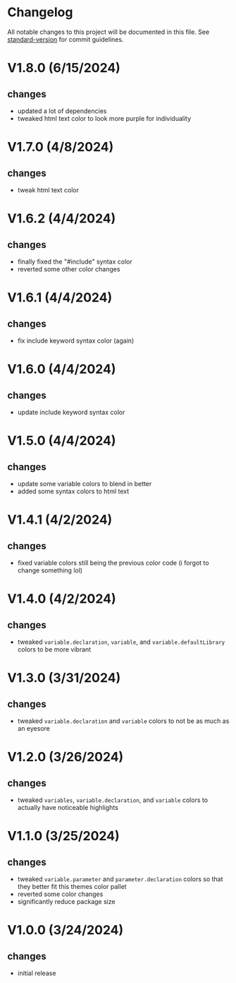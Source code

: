 # Changelog

All notable changes to this project will be documented in this file. See [standard-version](https://github.com/conventional-changelog/standard-version) for commit guidelines.

# V1.8.0 (6/15/2024)

## changes

- updated a lot of dependencies
- tweaked html text color to look more purple for individuality

# V1.7.0 (4/8/2024)

## changes

- tweak html text color

# V1.6.2 (4/4/2024)

## changes

- finally fixed the "#include" syntax color
- reverted some other color changes

# V1.6.1 (4/4/2024)

## changes

- fix include keyword syntax color (again)

# V1.6.0 (4/4/2024)

## changes

- update include keyword syntax color

# V1.5.0 (4/4/2024)

## changes

- update some variable colors to blend in better
- added some syntax colors to html text

# V1.4.1 (4/2/2024)

## changes

- fixed variable colors still being the previous color code (i forgot to change something lol)

# V1.4.0 (4/2/2024)

## changes

- tweaked `variable.declaration`, `variable`, and `variable.defaultLibrary` colors to be more vibrant

# V1.3.0 (3/31/2024)

## changes

- tweaked `variable.declaration` and `variable` colors to not be as much as an eyesore

# V1.2.0 (3/26/2024)

## changes

- tweaked `variables`, `variable.declaration`, and `variable` colors to actually have noticeable highlights

# V1.1.0 (3/25/2024)

## changes

- tweaked `variable.parameter` and `parameter.declaration` colors so that they better fit this themes color pallet
- reverted some color changes
- significantly reduce package size

# V1.0.0 (3/24/2024)

## changes

- initial release
